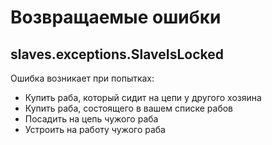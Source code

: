 # Возвращаемые ошибки

## **slaves.exceptions.SlaveIsLocked**

Ошибка возникает при попытках:

* Купить раба, который сидит на цепи у другого хозяина
* Купить раба, состоящего в вашем списке рабов
* Посадить на цепь чужого раба
* Устроить на работу чужого раба
